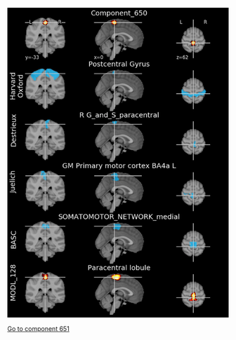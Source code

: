 


![650](preliminary/650.jpg "Component 650")

[Go to component 651](https://parietal-inria.github.io/MODL_atlas/1024/651 "Component 651")